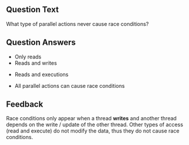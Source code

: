 ## Question Text

What type of parallel actions never cause race conditions?

## Question Answers

- Only reads
- Reads and writes
+ Reads and executions
- All parallel actions can cause race conditions

## Feedback

Race conditions only appear when a thread **writes** and another thread depends on the write / update of the other thread.
Other types of access (read and execute) do not modify the data, thus they do not cause race conditions.
